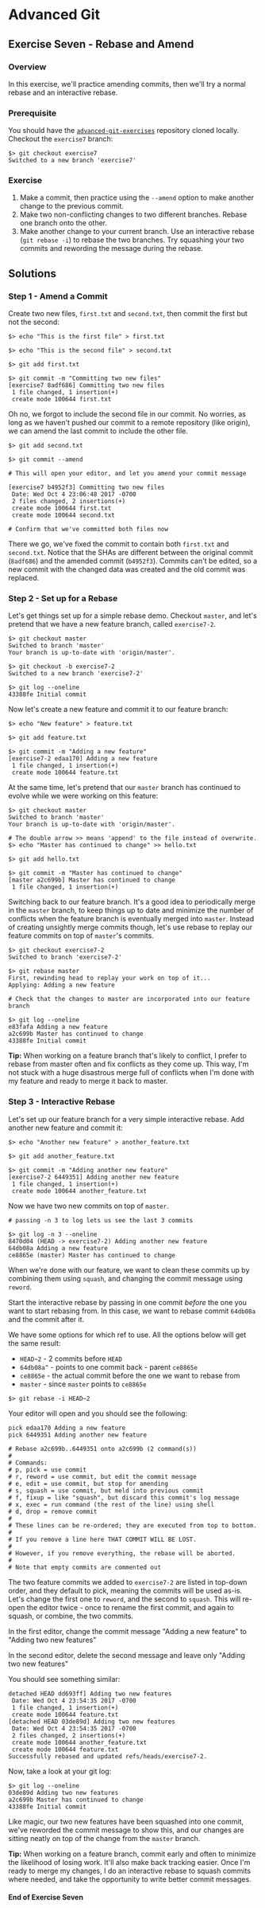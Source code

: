 # Advanced Git
## Exercise Seven - Rebase and Amend

### Overview
In this exercise, we'll practice amending commits, then we'll try a normal rebase and an interactive rebase.

### Prerequisite 
You should have the [`advanced-git-exercises`](https://github.com/nnja/advanced-git-exercises)  repository cloned locally. Checkout the `exercise7` branch:

```
$> git checkout exercise7
Switched to a new branch 'exercise7'
```

### Exercise
1. Make a commit, then practice using the `--amend` option to make another change to the previous commit.
2. Make two non-conflicting changes to two different branches. Rebase one branch onto the other.
3. Make another change to your current branch. Use an interactive rebase (`git rebase -i`) to rebase the two branches. Try squashing your two commits and rewording the message during the rebase.


## Solutions

### Step 1 - Amend a Commit
Create two new files, `first.txt` and `second.txt`, then commit the first but not the second:

```
$> echo "This is the first file" > first.txt

$> echo "This is the second file" > second.txt

$> git add first.txt

$> git commit -m "Committing two new files"
[exercise7 8adf686] Committing two new files
 1 file changed, 1 insertion(+)
 create mode 100644 first.txt
```

Oh no, we forgot to include the second file in our commit. No worries, as long as we haven't pushed our commit to a remote repository (like origin), we can amend the last commit to include the other file.

```
$> git add second.txt

$> git commit --amend

# This will open your editor, and let you amend your commit message

[exercise7 b4952f3] Committing two new files
 Date: Wed Oct 4 23:06:48 2017 -0700
 2 files changed, 2 insertions(+)
 create mode 100644 first.txt
 create mode 100644 second.txt
 
# Confirm that we've committed both files now
```

There we go, we've fixed the commit to contain both `first.txt` and `second.txt`. Notice that the SHAs are different between the original commit (`8adf686`) and the amended commit (`b4952f3`). Commits can't be edited, so a new commit with the changed data was created and the old commit was replaced.

### Step 2 - Set up for a Rebase
Let's get things set up for a simple rebase demo. Checkout `master`, and let's pretend that we have a new feature branch, called `exercise7-2`.

```
$> git checkout master
Switched to branch 'master'
Your branch is up-to-date with 'origin/master'.

$> git checkout -b exercise7-2
Switched to a new branch 'exercise7-2'

$> git log --oneline
43388fe Initial commit
```

Now let's create a new feature and commit it to our feature branch:

```
$> echo "New feature" > feature.txt

$> git add feature.txt

$> git commit -m "Adding a new feature"
[exercise7-2 edaa170] Adding a new feature
 1 file changed, 1 insertion(+)
 create mode 100644 feature.txt
```

At the same time, let's pretend that our `master` branch has continued to evolve while we were working on this feature:

```
$> git checkout master
Switched to branch 'master'
Your branch is up-to-date with 'origin/master'.

# The double arrow >> means 'append' to the file instead of overwrite.
$> echo "Master has continued to change" >> hello.txt

$> git add hello.txt

$> git commit -m "Master has continued to change"
[master a2c699b] Master has continued to change
 1 file changed, 1 insertion(+)
```

Switching back to our feature branch. It's a good idea to periodically merge in the `master` branch, to keep things up to date and minimize the number of conflicts when the feature branch is eventually merged into `master`. Instead of creating unsightly merge commits though, let's use rebase to replay our feature commits on top of `master`'s commits.

```
$> git checkout exercise7-2
Switched to branch 'exercise7-2'

$> git rebase master
First, rewinding head to replay your work on top of it...
Applying: Adding a new feature

# Check that the changes to master are incorporated into our feature branch

$> git log --oneline
e83fafa Adding a new feature
a2c699b Master has continued to change
43388fe Initial commit
```

**Tip:** When working on a feature branch that's likely to conflict, I prefer to rebase from master often and fix conflicts as they come up. This way, I'm not stuck with a huge disastrous merge full of conflicts when I'm done with my feature and ready to merge it back to master.


### Step 3 - Interactive Rebase
Let's set up our feature branch for a very simple interactive rebase. Add another new feature and commit it:

```
$> echo "Another new feature" > another_feature.txt

$> git add another_feature.txt

$> git commit -m "Adding another new feature"
[exercise7-2 6449351] Adding another new feature
 1 file changed, 1 insertion(+)
 create mode 100644 another_feature.txt
```

Now we have two new commits on top of `master`. 

```
# passing -n 3 to log lets us see the last 3 commits

$> git log -n 3 --oneline
8470d04 (HEAD -> exercise7-2) Adding another new feature
64db08a Adding a new feature
ce8865e (master) Master has continued to change
```

When we're done with our feature, we want to clean these commits up by combining them using `squash`, and changing the commit message using `reword`.

Start the interactive rebase by passing in one commit *before* the one you want to start rebasing from. In this case, we want to rebase commit `64db08a` and the commit after it.

We have some options for which ref to use. All the options below will get the same result:

- `HEAD~2` - 2 commits before `HEAD`
- `64db08a^` - points to one commit back - parent `ce8865e`
- `ce8865e` - the actual commit before the one we want to rebase from 
- `master` - since `master` points to `ce8865e`

```
$> git rebase -i HEAD~2
```

Your editor will open and you should see the following:

```
pick edaa170 Adding a new feature
pick 6449351 Adding another new feature

# Rebase a2c699b..6449351 onto a2c699b (2 command(s))
#
# Commands:
# p, pick = use commit
# r, reword = use commit, but edit the commit message
# e, edit = use commit, but stop for amending
# s, squash = use commit, but meld into previous commit
# f, fixup = like "squash", but discard this commit's log message
# x, exec = run command (the rest of the line) using shell
# d, drop = remove commit
#
# These lines can be re-ordered; they are executed from top to bottom.
#
# If you remove a line here THAT COMMIT WILL BE LOST.
#
# However, if you remove everything, the rebase will be aborted.
#
# Note that empty commits are commented out
```

The two feature commits we added to `exercise7-2` are listed in top-down order, and they default to pick, meaning the commits will be used as-is. Let's change the first one to `reword`, and the second to `squash`. This will re-open the editor twice - once to rename the first commit, and again to squash, or combine, the two commits.

In the first editor, change the commit message "Adding a new feature" to "Adding two new features"

In the second editor, delete the second message and leave only "Adding two new features"

You should see something similar:

```
detached HEAD dd693ff] Adding two new features
 Date: Wed Oct 4 23:54:35 2017 -0700
 1 file changed, 1 insertion(+)
 create mode 100644 feature.txt
[detached HEAD 03de89d] Adding two new features
 Date: Wed Oct 4 23:54:35 2017 -0700
 2 files changed, 2 insertions(+)
 create mode 100644 another_feature.txt
 create mode 100644 feature.txt
Successfully rebased and updated refs/heads/exercise7-2.
```

Now, take a look at your git log:

```
$> git log --oneline
03de89d Adding two new features
a2c699b Master has continued to change
43388fe Initial commit
```

Like magic, our two new features have been squashed into one commit, we've reworded the commit message to show this, and our changes are sitting neatly on top of the change from the `master` branch.

**Tip:** When working on a feature branch, commit early and often to minimize the likelihood of losing work. It'll also make back tracking easier. Once I'm ready to merge my changes, I do an interactive rebase to squash commits where needed, and take the opportunity to write better commit messages.

#### End of Exercise Seven
